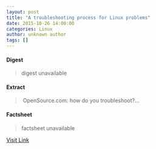 ```yaml
---
layout: post
title: "A troubleshooting process for Linux problems"
date: 2015-10-26 14:00:00
categories: Linux
author: unknown author
tags: []
---
```



#### Digest
>digest unavailable

#### Extract
>&nbsp;OpenSource.com: how do you troubleshoot?...

#### Factsheet
>factsheet unavailable

[Visit Link](http://www.linuxtoday.com/infrastructure/a-troubleshooting-process-for-linux-problems-151026081008.html)


